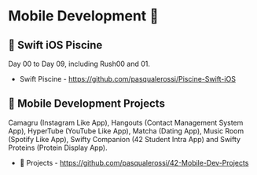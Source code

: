 # Mobile Development :vibration_mode:

## :iphone: Swift iOS Piscine

Day 00 to Day 09, including Rush00 and 01.

- Swift Piscine - https://github.com/pasqualerossi/Piscine-Swift-iOS

## :iphone: Mobile Development Projects

Camagru (Instagram Like App), Hangouts (Contact Management System App), HyperTube (YouTube Like App), Matcha (Dating App), Music Room (Spotify Like App), Swifty Companion (42 Student Intra App) and Swifty Proteins (Protein Display App).

- :iphone: Projects - https://github.com/pasqualerossi/42-Mobile-Dev-Projects
